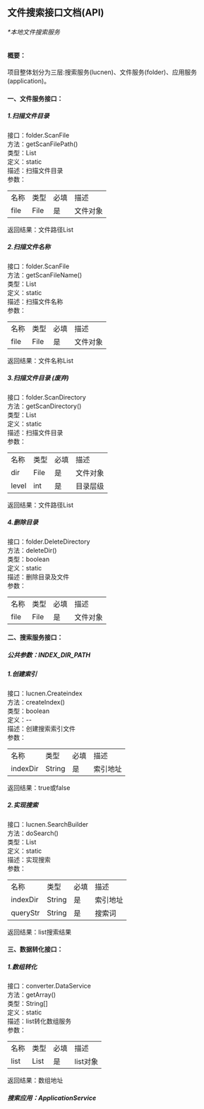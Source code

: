 ## 文件搜索接口文档(API)

###### *本地文件搜索服务


#### 概要：

项目整体划分为三层:搜索服务(lucnen)、文件服务(folder)、应用服务(application)。<br>


#### 一、文件服务接口：

##### 1.扫描文件目录

接口：folder.ScanFile <br>
方法：getScanFilePath() <br>
类型：List<String> <br>
定义：static <br>
描述：扫描文件目录 <br>
参数： <br>
<table>
<tr>
<td>名称</td>
<td>类型</td>
<td>必填</td>
<td>描述</td>

</tr>

<tr>
<td>file</td>
<td>File</td>
<td>是</td>
<td>文件对象</td>

</tr>

</table>

返回结果：文件路径List<br>

##### 2.扫描文件名称

接口：folder.ScanFile <br>
方法：getScanFileName() <br>
类型：List<String> <br>
定义：static <br>
描述：扫描文件名称 <br>
参数： <br>
<table>
<tr>
<td>名称</td>
<td>类型</td>
<td>必填</td>
<td>描述</td>
</tr>

<tr>
<td>file</td>
<td>File</td>
<td>是</td>
<td>文件对象</td>
</tr>

</table>

返回结果：文件名称List<br>



##### 3.扫描文件目录 (废弃)
接口：folder.ScanDirectory <br>
方法：getScanDirectory() <br>
类型：List<String> <br>
定义：static <br>
描述：扫描文件目录 <br>
参数： <br>
<table>
<tr>
<td>名称</td>
<td>类型</td>
<td>必填</td>
<td>描述</td>
</tr>

<tr>
<td>dir</td>
<td>File</td>
<td>是</td>
<td>文件对象</td>
</tr>

<tr>
<td>level</td>
<td>int</td>
<td>是</td>
<td>目录层级</td>
</tr>

</table>

返回结果：文件路径List<br>

##### 4.删除目录
接口：folder.DeleteDirectory <br>
方法：deleteDir() <br>
类型：boolean <br>
定义：static <br>
描述：删除目录及文件 <br>
参数： <br>
<table>
<tr>
<td>名称</td>
<td>类型</td>
<td>必填</td>
<td>描述</td>

</tr>

<tr>
<td>file</td>
<td>File</td>
<td>是</td>
<td>文件对象</td>

</tr>

</table>


#### 二、搜索服务接口：

##### 公共参数：INDEX_DIR_PATH

##### 1.创建索引
接口：lucnen.Createindex <br>
方法：createIndex() <br>
类型：boolean<br>
定义：-- <br>
描述：创建搜索索引文件 <br>
参数： <br>
<table>
<tr>
<td>名称</td>
<td>类型</td>
<td>必填</td>
<td>描述</td>
</tr>

<tr>
<td>indexDir</td>
<td>String</td>
<td>是</td>
<td>索引地址</td>
</tr>

</table>

返回结果：true或false<br>

##### 2.实现搜索
接口：lucnen.SearchBuilder <br>
方法：doSearch()<br>
类型：List<String><br>
定义：static<br>
描述：实现搜索<br>
参数：<br>
<table>
<tr>
<td>名称</td>
<td>类型</td>
<td>必填</td>
<td>描述</td>
</tr>

<tr>
<td>indexDir</td>
<td>String</td>
<td>是</td>
<td>索引地址</td>
</tr>

<tr>
<td>queryStr</td>
<td>String</td>
<td>是</td>
<td>搜索词</td>
</tr>

</table>

返回结果：list搜索结果 <br>

#### 三、数据转化接口：
##### 1.数组转化
接口：converter.DataService <br>
方法：getArray()<br>
类型：String[]<br>
定义：static<br>
描述：list转化数组服务<br>
参数：<br>
<table>
<tr>
<td>名称</td>
<td>类型</td>
<td>必填</td>
<td>描述</td>
</tr>

<tr>
<td>list</td>
<td>List<String> </td>
<td>是</td>
<td>list对象</td>
</tr>

</table>

返回结果：数组地址 <br>




##### 搜索应用：ApplicationService




















